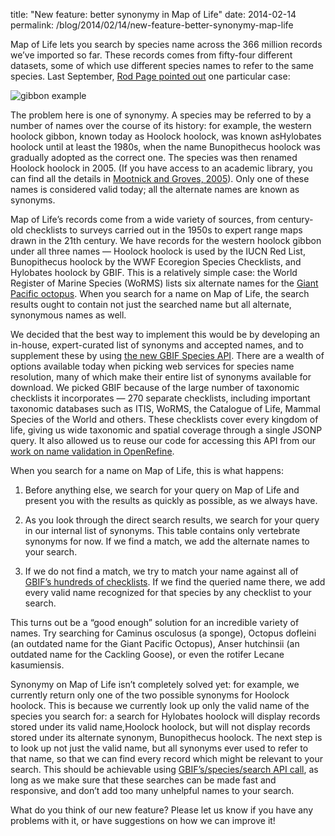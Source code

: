 title: "New feature: better synonymy in Map of Life"
date: 2014-02-14
permalink: /blog/2014/02/14/new-feature-better-synonymy-map-life


Map of Life lets you search by species name across the 366 million records we’ve imported so far. These records comes from fifty-four different datasets, some of which use different species names to refer to the same species. Last September, [Rod Page pointed out](http://iphylo.blogspot.com/2013/09/the-quality-of-gbif-taxonomic.html) one particular case:

![gibbon example](/content_static/blog/2014-02-14/screen-shot-2014-02-02-at-3-08-53-pm.png)

The problem here is one of synonymy. A species may be referred to by a number of names over the course of its history: for example, the western hoolock gibbon, known today as Hoolock hoolock, was known asHylobates hoolock until at least the 1980s, when the name Bunopithecus hoolock was gradually adopted as the correct one. The species was then renamed Hoolock hoolock in 2005. (If you have access to an academic library, you can find all the details in [Mootnick and Groves, 2005](http://link.springer.com/article/10.1007%2Fs10764-005-5332-4)). Only one of these names is considered valid today; all the alternate names are known as synonyms.

Map of Life’s records come from a wide variety of sources, from century-old checklists to surveys carried out in the 1950s to expert range maps drawn in the 21th century. We have records for the western hoolock gibbon under all three names — Hoolock hoolock is used by the IUCN Red List, Bunopithecus hoolock by the WWF Ecoregion Species Checklists, and Hylobates hoolock by GBIF. This is a relatively simple case: the World Register of Marine Species (WoRMS) lists six alternate names for the [Giant Pacific octopus](http://www.marinespecies.org/aphia.php?p=taxdetails&id=342305). When you search for a name on Map of Life, the search results ought to contain not just the searched name but all alternate, synonymous names as well.

We decided that the best way to implement this would be by developing an in-house, expert-curated list of synonyms and accepted names, and to supplement these by using [the new GBIF Species API](http://www.gbif.org/developer/species). There are a wealth of options available today when picking web services for species name resolution, many of which make their entire list of synonyms available for download. We picked GBIF because of the large number of taxonomic checklists it incorporates — 270 separate checklists, including important taxonomic databases such as ITIS, WoRMS, the Catalogue of Life, Mammal Species of the World and others. These checklists cover every kingdom of life, giving us wide taxonomic and spatial coverage through a single JSONP query. It also allowed us to reuse our code for accessing this API from our [work on name validation in OpenRefine](http://gbif.blogspot.com/2013/07/validating-scientific-names-with.html).

When you search for a name on Map of Life, this is what happens:

1. Before anything else, we search for your query on Map of Life and present you with the results as quickly as possible, as we always have.

1. As you look through the direct search results, we search for your query in our internal list of synonyms. This table contains only vertebrate synonyms for now. If we find a match, we add the alternate names to your search.

1. If we do not find a match, we try to match your name against all of [GBIF’s hundreds of checklists](http://www.gbif.org/dataset/search?type=CHECKLIST). If we find the queried name there, we add every valid name recognized for that species by any checklist to your search.

This turns out be a “good enough” solution for an incredible variety of names. Try searching for Caminus osculosus (a sponge), Octopus dofleini (an outdated name for the Giant Pacific Octopus), Anser hutchinsii (an outdated name for the Cackling Goose), or even the rotifer Lecane kasumiensis.

Synonymy on Map of Life isn’t completely solved yet: for example, we currently return only one of the two possible synonyms for Hoolock hoolock. This is because we currently look up only the valid name of the species you search for: a search for Hylobates hoolock will display records stored under its valid name,Hoolock hoolock, but will not display records stored under its alternate synonym, Bunopithecus hoolock. The next step is to look up not just the valid name, but all synonyms ever used to refer to that name, so that we can find every record which might be relevant to your search. This should be achievable using [GBIF’s/species/search API call](http://www.gbif.org/developer/species#searching), as long as we make sure that these searches can be made fast and responsive, and don’t add too many unhelpful names to your search.

What do you think of our new feature? Please let us know if you have any problems with it, or have suggestions on how we can improve it!
